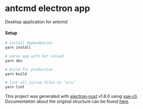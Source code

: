 # antcmd electron app

Desktop application for antcmd

#### Setup

``` bash
# install dependencies
yarn install

# serve app with hot reload
yarn dev

# build for production
yarn build

# lint all js/vue files in `src/`
yarn lint

```


This project was generated with [electron-nuxt](https://github.com/michalzaq12/electron-nuxt) v1.6.0 using [vue-cli](https://github.com/vuejs/vue-cli). Documentation about the original structure can be found [here](https://github.com/michalzaq12/electron-nuxt/blob/master/README.md).
